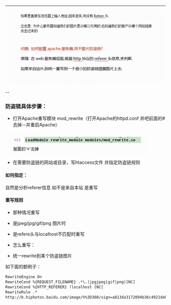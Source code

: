 ---

![](./images/6-1.png)

--
### 防盗链具体步骤：

- 打开Apache重写模块 mod_rewrite（打开Apache的httpd.conf 并吧前面的#去掉--并重启Apache）

![](./images/6-2.png)

- 在需要防盗链的网站或目录，写htaccess文件 并指定防盗链规则

#### 如何指定：

自然是分析referer信息 如不是来自本站 是重写

#### 重写规则

- 那种情况重写

 - 是jpeg/jpg/gif/png 图片时
 - 是refere头与localhost不匹配时重写

- 怎么重写：

 - 统一rewrite到某个防盗链图片

如下面的额例子：
```
RewriteEngine On
RewriteCond %{REQUEST_FILENAME} .*\.(jpgjpeg|gif|png)[NC]
RewriteCond %{HTTP_REFERER} !localhost [NC]
RewriteRule .* http://b.hiphotos.baidu.com/image/h%3D360/sign=a813da3172094b36c4921deb93ce7c00/810a19d8bc3eb135aa449355a21ea8d3fc1f4458.jpg
```

